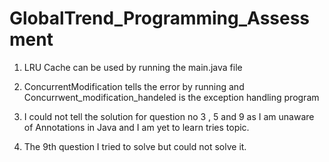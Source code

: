 # GlobalTrend_Programming_Assessment

1) LRU Cache can be used by running the main.java file
2) ConcurrentModification tells the error by running and Concurrwent_modification_handeled is the exception handling program

3) I could not tell the solution for question no 3 , 5 and 9 as I am unaware of Annotations in Java and I am yet to learn tries topic.
4) The 9th question I tried to solve but could not solve it.
